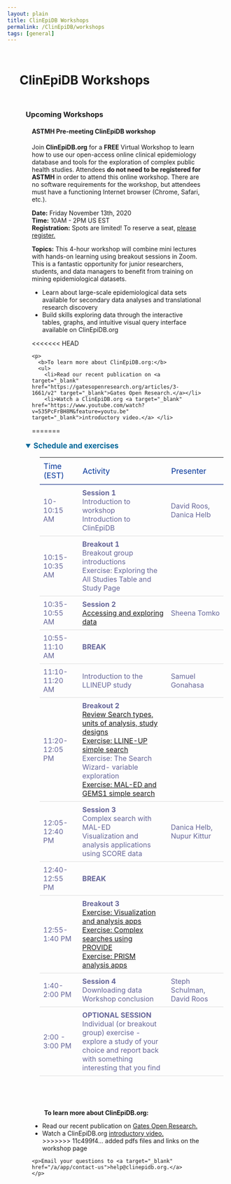 ```yaml
---
layout: plain
title: ClinEpiDB Workshops
permalink: /ClinEpiDB/workshops
tags: [general]
---
```

<style>
  div.contents {
    margin: 1em;
  }
  div.contents p {
    line-height: 90%;
  }
  div.workshop {
    margin: 1em 1em;
  }

details summary, details ul {
  margin-top: 1em;
}
details summary {
  font-size: 120%;
  color: #069;
}
details p, details table {
  margin-left: 2em;
}
details table {
  margin-right: 12em;
}

table {
  margin-top: 1em;
  border-collapse: collapse;
}
/*
table, th, td {
  border: 1px solid black;
  padding: 0.5em;
}
*/
tr.break td {
  background-color: #DCDCDC;
}

table#hor-minimalist-a {
  text-align: left;
}
table#hor-minimalist-a th {
  font-size: 110%;
  font-weight: 400;
  color: #039;
  border-bottom: 2px solid #6678b1;
  padding: 0.5em;
  text-align: center;
}
table#hor-minimalist-a tr {
  border-bottom: 1px solid #ddd;
}
table#hor-minimalist-a tr:hover td {
  color: #039; 
}
table#hor-minimalist-a tr.other td {
  background-color: #fafafa;         
}
table#hor-minimalist-a tbody {
  display: table-row-group;
  vertical-align: middle;
  border-color: inherit;
}
table#hor-minimalist-a td {
  color: #669; 
  padding: 0.5em 0.5em 0.5em;
  vertical-align: middle;
}
table#hor-minimalist-a tfoot {
  font-size: 90%;
}
table#hor-minimalist-a tfoot tr {
  border:0;
}
</style>


<h1 style="padding:1em">ClinEpiDB Workshops</h1>

<div class="static-content" style="padding:0 3em">
  <h3>Upcoming Workshops</h3>

  <div class="contents">
    <h4>ASTMH Pre-meeting ClinEpiDB workshop</h4>
  </div>

  <div class="workshop">
    <p>Join <b>ClinEpiDB.org</b> for a <b>FREE</b> Virtual Workshop to learn how to use our open-access online clinical epidemiology database and tools for the exploration of complex public health studies. Attendees <b>do not need to be registered for ASTMH</b> in order to attend this online workshop. There are no software requirements for the workshop, but attendees must have a functioning Internet browser (Chrome, Safari, etc.).
    </p>
    <p>
      <b>Date:</b> Friday November 13th, 2020 <br>
      <b>Time:</b> 10AM - 2PM US EST <br>
      <b>Registration:</b> Spots are limited! To reserve a seat, <a target="_blank" href="https://docs.google.com/forms/d/e/1FAIpQLSd-CfvdSKrlevSTW5Ex6n5XftbL4nebMrAuFYvuVlfk008ZDQ/viewform" target="_blank">please register.</a>
    </p>
    <p>
      <b>Topics:</b> This 4-hour workshop will combine mini lectures with hands-on learning using breakout sessions in Zoom. This is a fantastic opportunity for junior researchers, students, and data managers to benefit from training on mining epidemiological datasets.
      <ul>
        <li>Learn about large-scale epidemiological data sets available for secondary data analyses and translational research discovery</li>
        <li>Build skills exploring data through the interactive tables, graphs, and intuitive visual query interface available on ClinEpiDB.org </li>
      </ul>
    </p>
<<<<<<< HEAD

    <p>
      <b>To learn more about ClinEpiDB.org:</b> 
      <ul>
        <li>Read our recent publication on <a target="_blank" href="https://gatesopenresearch.org/articles/3-1661/v2" target="_blank">Gates Open Research.</a></li>
        <li>Watch a ClinEpiDB.org <a target="_blank" href="https://www.youtube.com/watch?v=535PcFrBH8M&feature=youtu.be" target="_blank">introductory video.</a> </li>
=======
  </div>


<details open>
    <summary><b>Schedule and exercises</b></summary>
    <table id="hor-minimalist-a">
<thead>
<tr>
<th style="text-align:left">Time (EST)</th>
<th style="text-align:left">Activity</th>
<th style="text-align:left">Presenter</th>
</tr>
</thead>

<tbody>
<tr>
<td>10-10:15 AM</td>
<td> <b> Session 1</b>
<br>Introduction to workshop 
<br> Introduction to ClinEpiDB
</td>
<td>David Roos, Danica Helb</td>
</tr>


<tr>
<td>10:15-10:35 AM</td>
<td><b>Breakout 1</b>
<br> Breakout group introductions
<br> Exercise: Exploring the All Studies Table and Study Page </td>
<td></td>
</tr>


<tr>
<td>10:35-10:55 AM</td>
<td><b>Session 2</b>
<br>
<a target="_blank" href="{{'/documents/clinEpi/Session2_Guided_complex_search.pdf' | absolute_url}}" target="_blank">Accessing and exploring data </a>  
</td>
<td> Sheena Tomko</td>
</tr>

<tr>
<td>10:55-11:10 AM</td>
<td> <b>BREAK </b>
</td>
<td></td>
</tr>


<tr>
<td>11:10-11:20 AM</td>
<td> Introduction to the LLINEUP study</td>
<td>Samuel Gonahasa</td>
</tr>


<tr>
<td>11:20-12:05 PM</td>
<td> <b>Breakout 2</b>
<br>
<a target="_blank" href="{{'/documents/clinEpi/Breakout2_Review_search_types.pdf' | absolute_url}}" target="_blank">Review Search types, units of analysis, study designs </a>  
<br>
<a target="_blank" href="{{'/documents/clinEpi/Exercise2.1_LLINEUP_simple_search.pdf' | absolute_url}}" target="_blank">Exercise: LLINE-UP simple search</a> 
<br>
Exercise: The Search Wizard- variable exploration
<br>
<a target="_blank" href="{{'/documents/clinEpi/Exercise 2.3 GEMS and MAL-ED simple search.pdf' | absolute_url}}" target="_blank">Exercise: MAL-ED and GEMS1 simple search </a> 
</td>
<td></td>
</tr>


<tr>
<td>12:05-12:40 PM</td>
<td> <b>Session 3</b>
<br>
Complex search with MAL-ED
<br>
Visualization and analysis applications using SCORE data
</td>
<td>Danica Helb,
Nupur Kittur
</td>
</tr>

<tr>
<td>12:40-12:55 PM</td>
<td> <b>BREAK</b>
</td>
<td></td>
</tr>


<tr>
<td>12:55-1:40 PM</td>
<td> <b>Breakout 3</b>
<br>
<a target="_blank" href="{{'/documents/clinEpi/Exercise 3.1 - Visualization Apps- SCORE Burundi.pdf' | absolute_url}}" target="_blank">Exercise: Visualization and analysis apps</a> 
<br>
<a target="_blank" href="{{'/documents/clinEpi/Exercise3.2_PROVIDE_complex_search.pdf' | absolute_url}}" target="_blank">Exercise: Complex searches using PROVIDE</a> 
<br>
<a target="_blank" href="{{'/documents/clinEpi/Exercise3.2_PROVIDE_complex_search.pdf' | absolute_url}}" target="_blank">Exercise: PRISM analysis apps</a> 
</td>
<td></td>
</tr>


<tr>
<td>1:40-2:00 PM</td>
<td> <b>Session 4</b>
<br>
Downloading data
<br>
Workshop conclusion
</td>
<td>Steph Schulman, David Roos
</td>
</tr>


<tr>
<td>2:00 - 3:00 PM</td>
<td> <b>OPTIONAL SESSION</b>
<br>
Individual (or breakout group) exercise - explore a study of your <br>choice and report back with something interesting that you find
<br></td>
<td></td>
</tr>
</tbody>
</table>

<br>
<div class="contents">
<br>
<p>
<b>To learn more about ClinEpiDB.org:</b> 
  <ul>
    <li>Read our recent publication on <a target="_blank" href="https://gatesopenresearch.org/articles/3-1661/v2" target="_blank">Gates Open Research.</a></li>
    <li>Watch a ClinEpiDB.org <a target="_blank" href="https://www.youtube.com/watch?v=535PcFrBH8M&feature=youtu.be" target="_blank">introductory video.</a> </li>
>>>>>>> 11c499f4... added pdfs files and links on the workshop page
      </ul>
    </p>

    <p>Email your questions to <a target="_blank" href="/a/app/contact-us">help@clinepidb.org.</a>
    </p>
  </div>

</div>
